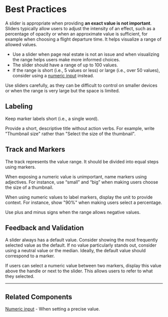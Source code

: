 # Best Practices

A slider is appropriate when providing **an exact value is not important**. Sliders typically allow users to adjust the intensity of an effect, such as a percentage of opacity or when an approximate value is sufficient, for example when choosing a flight departure time. It helps visualize a range of allowed values. 

* Use a slider when page real estate is not an issue and when visualizing the range helps users make more informed choices.
* The slider should have a range of up to 100 values. 
* If the range is short (i.e., 5 values or less) or large (i.e., over 50 values), consider using a [numeric input](https://plasma.coveo.com/form/NumericInput) instead.

Use sliders carefully, as they can be difficult to control on smaller devices or when the range is very large but the space is limited.

## Labeling

Keep marker labels short (i.e., a single word).

Provide a short, descriptive title without action verbs. For example, write "Thumbnail size" rather than "Select the size of the thumbnail".

## Track and Markers

The track represents the value range. It should be divided into equal steps using markers.

When exposing a numeric value is unimportant, name markers using adjectives. For instance, use “small” and “big” when making users choose the size of a thumbnail.

When using numeric values to label markers, display the unit to provide context. For instance, show "90%" when making users select a percentage.

Use plus and minus signs when the range allows negative values.

## Feedback and Validation

A slider always has a default value. Consider showing the most frequently selected value as the default. If no value particularly stands out, consider using a neutral value or the median. Ideally, the default value should correspond to a marker.

If users can select a numeric value between two markers, display this value above the handle or next to the slider. This allows users to refer to what they selected.

---

## Related Components

[Numeric input](https://plasma.coveo.com/form/NumericInput) - When setting a precise value.
